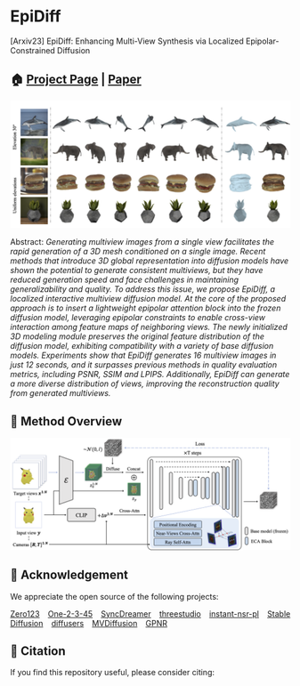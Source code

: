 # EpiDiff

[Arxiv23] EpiDiff: Enhancing Multi-View Synthesis via Localized Epipolar-Constrained Diffusion

## 🏠 <a href="https://huanngzh.github.io/EpiDiff/" target="_blank">Project Page</a> | <a href="" target="_blank">Paper</a>

![img:teaser](assets/teaser.png)

Abstract: _Generating multiview images from a single view facilitates the rapid generation of a 3D mesh conditioned on a single image. Recent methods that introduce 3D global representation into diffusion models have shown the potential to generate consistent multiviews, but they have reduced generation speed and face challenges in maintaining generalizability and quality. To address this issue, we propose EpiDiff, a localized interactive multiview diffusion model. At the core of the proposed approach is to insert a lightweight epipolar attention block into the frozen diffusion model, leveraging epipolar constraints to enable cross-view interaction among feature maps of neighboring views. The newly initialized 3D modeling module preserves the original feature distribution of the diffusion model, exhibiting compatibility with a variety of base diffusion models. Experiments show that EpiDiff generates 16 multiview images in just 12 seconds, and it surpasses previous methods in quality evaluation metrics, including PSNR, SSIM and LPIPS. Additionally, EpiDiff can generate a more diverse distribution of views, improving the reconstruction quality from generated multiviews._

## 🔨 Method Overview

![img:pipeline](assets/pipeline.png)

## 🤝 Acknowledgement

We appreciate the open source of the following projects:

[Zero123](https://github.com/cvlab-columbia/zero123) &#8194;
[One-2-3-45](https://github.com/One-2-3-45/One-2-3-45) &#8194;
[SyncDreamer](https://github.com/liuyuan-pal/SyncDreamer) &#8194;
[threestudio](https://github.com/threestudio-project/threestudio) &#8194;
[instant-nsr-pl](https://github.com/bennyguo/instant-nsr-pl) &#8194;
[Stable Diffusion](https://github.com/CompVis/stable-diffusion) &#8194;
[diffusers](https://github.com/huggingface/diffusers) &#8194;
[MVDiffusion](https://github.com/Tangshitao/MVDiffusion) &#8194;
[GPNR](https://github.com/google-research/google-research/tree/master/gen_patch_neural_rendering)

## 📎 Citation

If you find this repository useful, please consider citing:

```

```
